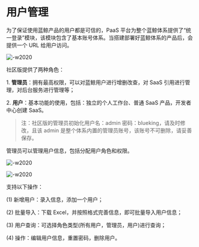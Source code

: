 # 用户管理

为了保证使用蓝鲸产品的用户都是可信的，PaaS 平台为整个蓝鲸体系提供了“统一登录”模块，该模块包含了基本账号体系。当搭建部署好蓝鲸体系的产品后，会提供一个 URL 给用户访问。

![-w2020](../../assets/image003.png)

社区版提供了两种角色：

1\. **管理员**：拥有最高权限，可以对蓝鲸用户进行增删改查，对 SaaS 引用进行管理，对后台服务进行管理等；

2\. **用户**：基本功能的使用，包括：独立的个人工作台、普通 SaaS 产品，开发者中心创建 SaaS。

> 注：社区版的管理员初始化用户名：admin  密码：blueking，请及时修改，且该 admin 是整个体系内置的管理员账号，该账号不可删除，请妥善保存。

管理员可以管理用户信息，包括分配用户角色和权限。

![-w2020](../../assets/userenter.png)

![-w2020](../../assets/image005.png)

支持以下操作：

(1) 新增用户：录入信息，添加一个用户；

(2) 批量导入：下载 Excel，并按照格式完善信息，即可批量导入用户信息；

(3) 用户查询：可选择角色类型(所有用户，管理员，用户)进行查询；

(4) 操作：编辑用户信息，重置密码，删除用户。
